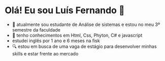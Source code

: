 # Olá! Eu sou Luís Fernando 👋

- 📖 atualmente sou estudante de Análise de sistemas e estou no meu 3º semestre da faculdade 
- 🌱 tenho conhecimentos em Html, Css, Phyton, C# e javascript
- estudei inglês por 1 ano e 6 meses na fisk
- 🔍 estou em busca de uma vaga de estágio para desenvolver minhas skills e estar frente ao mercado
